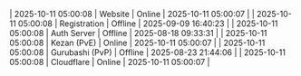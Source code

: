 | 2025-10-11 05:00:08 | Website | Online | 2025-10-11 05:00:07 |
| 2025-10-11 05:00:08 | Registration | Offline | 2025-09-09 16:40:23 |
| 2025-10-11 05:00:08 | Auth Server | Offline | 2025-08-18 09:33:31 |
| 2025-10-11 05:00:08 | Kezan (PvE) | Online | 2025-10-11 05:00:07 |
| 2025-10-11 05:00:08 | Gurubashi (PvP) | Offline | 2025-08-23 21:44:06 |
| 2025-10-11 05:00:08 | Cloudflare | Online | 2025-10-11 05:00:07 |
